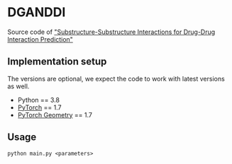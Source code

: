 # DGANDDI
Source code of ["Substructure-Substructure Interactions for Drug-Drug Interaction Prediction"]() 
   


## Implementation setup
The versions are optional, we expect the code to work with latest versions as well.

* Python == 3.8
* [PyTorch](https://pytorch.org/) == 1.7
* [PyTorch Geometry](https://pytorch-geometric.readthedocs.io/) == 1.7

## Usage
    python main.py <parameters>